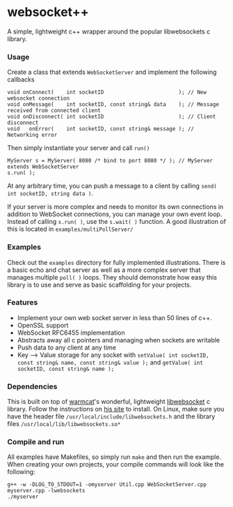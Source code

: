 websocket++
===========

A simple, lightweight c++ wrapper around the popular libwebsockets c library.

### Usage

Create a class that extends `WebSocketServer` and implement the following callbacks

```
void onConnect(    int socketID                        ); // New websocket connection
void onMessage(    int socketID, const string& data    ); // Message received from connected client
void onDisconnect( int socketID                        ); // Client disconnect
void   onError(    int socketID, const string& message ); // Networking error

```

Then simply instantiate your server and call `run()` 

```
MyServer s = MyServer( 8080 /* bind to port 8080 */ ); // MyServer extends WebSocketServer
s.run( );
```

At any arbitrary time, you can push a message to a client by calling `send( int socketID, string data )`.

If your server is more complex and needs to monitor its own connections in addition to WebSocket connections, you can manage your own event loop. Instead of calling `s.run( )`, use the `s.wait( )` function.  A good illustration of this is located in `examples/multiPollServer/`


### Examples

Check out the `examples` directory for fully implemented illustrations.  There is a basic echo and chat server as well as a more complex server that manages multiple `poll( )` loops. They should demonstrate how easy this library is to use and serve as basic scaffolding for your projects.


### Features

* Implement your own web socket server in less than 50 lines of c++.
* OpenSSL support
* WebSocket RFC6455 implementation
* Abstracts away all c pointers and managing when sockets are writable
* Push data to any client at any time
* Key --> Value storage for any socket with `setValue( int socketID, const string& name, const string& value );` and `getValue( int socketID, const string& name );`


### Dependencies

This is built on top of [warmcat](http://warmcat.com/)'s wonderful, lightweight [libwebsocket](http://libwebsockets.org/) c library.  Follow the instructions on [his site](http://libwebsockets.org/) to install. On Linux, make sure you have the header file `/usr/local/include/libwebsockets.h` and the library files `/usr/local/lib/libwebsockets.so*`


### Compile and run

All examples have Makefiles, so simply run `make` and then run the example.  When creating your own projects, your compile commands will look like the following:

```
g++ -w -DLOG_TO_STDOUT=1 -omyserver Util.cpp WebSocketServer.cpp myserver.cpp -lwebsockets
./myserver
```
